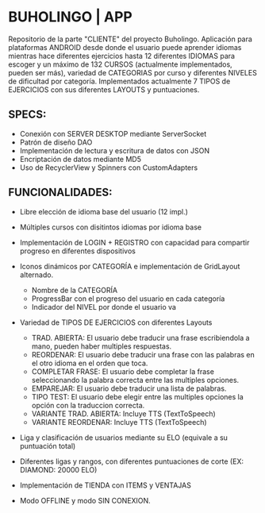 # BUHOLINGO | APP
Repositorio de la parte "CLIENTE" del proyecto Buholingo. Aplicación para plataformas ANDROID desde donde el usuario puede aprender idiomas mientras hace diferentes ejercicios hasta 12 diferentes IDIOMAS para escoger y un máximo de 132 CURSOS (actualmente implementados, pueden ser más), variedad de CATEGORIAS por curso y diferentes NIVELES de dificultad por categoría. Implementados actualmente 7 TIPOS de EJERCICIOS con sus diferentes LAYOUTS y puntuaciones.

## SPECS:
- Conexión con SERVER DESKTOP mediante ServerSocket
- Patrón de diseño DAO
- Implementación de lectura y escritura de datos con JSON
- Encriptación de datos mediante MD5
- Uso de RecyclerView y Spinners con CustomAdapters


## FUNCIONALIDADES:
- Libre elección de idioma base del usuario (12 impl.)
- Múltiples cursos con disitintos idiomas por idioma base
- Implementación de LOGIN + REGISTRO con capacidad para compartir progreso en diferentes dispositivos

- Iconos dinámicos por CATEGORÍA e implementación de GridLayout alternado.
    - Nombre de la CATEGORÍA
    - ProgressBar con el progreso del usuario en cada categoría
    - Indicador del NIVEL por donde el usuario va
    
- Variedad de TIPOS DE EJERCICIOS con diferentes Layouts
    - TRAD. ABIERTA: El usuario debe traducir una frase escribiendola a mano, pueden haber multiples respuestas.
    - REORDENAR: El usuario debe traducir una frase con las palabras en el otro idioma en el orden que toca.
    - COMPLETAR FRASE: El usuario debe completar la frase seleccionando la palabra correcta entre las multiples opciones.
    - EMPAREJAR: El usuario debe traducir una lista de palabras.
    - TIPO TEST: El usuario debe elegir entre las multiples opciones la opción con la traduccion correcta.
    - VARIANTE TRAD. ABIERTA: Incluye TTS (TextToSpeech)
    - VARIANTE REORDENAR: Incluye TTS (TextToSpeech)
  
- Liga y clasificación de usuarios mediante su ELO (equivale a su puntuación total)
- Diferentes ligas y rangos, con diferentes puntuaciones de corte (EX: DIAMOND: 20000 ELO)
- Implementación de TIENDA con ITEMS y VENTAJAS
- Modo OFFLINE y modo SIN CONEXION.
